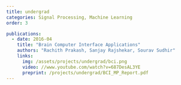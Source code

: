 ```yaml
---
title: undergrad
categories: Signal Processing, Machine Learning
order: 3

publications:
  - date: 2016-04
    title: "Brain Computer Interface Applications"
    authors: "Rachith Prakash, Sanjay Rajshekar, Sourav Sudhir"
    links:
      img: /assets/projects/undergrad/bci.png
      video: //www.youtube.com/watch?v=687DesAL3YE
      preprint: /projects/undergrad/BCI_MP_Report.pdf
---
```

